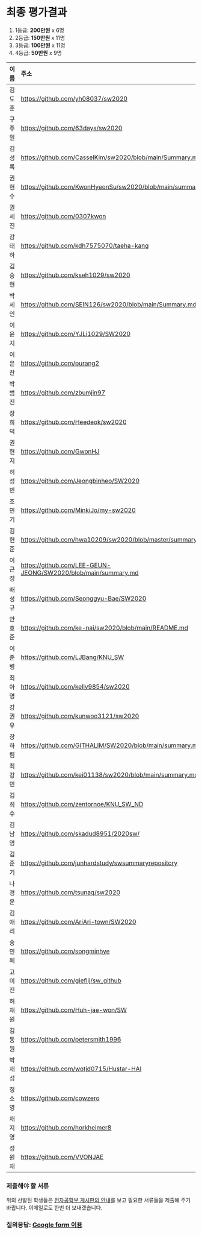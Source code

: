 # 최종 평가결과

1. 1등급: __200만원__ x 6명
1. 2등급: __150만원__ x 11명
1. 3등급: __100만원__ x 11명
1. 4등급: __50만원__ x 9명

| 이름 | 주소 | S+ | S | A | B | 점수 | __등급__ | __장학금__ |    
|:---|:---|---:|---:|---:|---:|---:|:---:|:---:|
| 김도훈        | https://github.com/yh08037/sw2020                             | 9     | 0     | 1     | 0     | 187   | 1등급| 200만 | 
| 구주일        | https://github.com/63days/sw2020                              | 8     | 2     | 0     | 0     | 184   | 1등급| 200만 | 
| 김성록        | https://github.com/CasselKim/sw2020/blob/main/Summary.md      | 8     | 0     | 1     | 1     | 170   | 1등급| 200만 | 
| 권현수        | https://github.com/KwonHyeonSu/sw2020/blob/main/summary.md    | 7     | 3     | 0     | 0     | 176   | 1등급| 200만 | 
| 권세진        | https://github.com/0307kwon                                   | 6     | 4     | 0     | 0     | 168   | 1등급| 200만 | 
| 강태하        | https://github.com/kdh7575070/taeha-kang                      | 6     | 3     | 1     | 0     | 163   | 1등급| 200만 | 
| 김승현        | https://github.com/kseh1029/sw2020                            | 6     | 1     | 2     | 1     | 149   | 2등급| 150만 | 
| 박세인        | https://github.com/SEIN126/sw2020/blob/main/Summary.md        | 3     | 6     | 1     | 0     | 139   | 2등급| 150만 | 
| 이윤지        | https://github.com/YJLi1029/SW2020                            | 4     | 4     | 1     | 1     | 138   | 2등급| 150만 | 
| 이은찬        | https://github.com/purang2                                    | 4     | 3     | 3     | 0     | 137   | 2등급| 150만 | 
| 박범진        | https://github.com/zbumjin97                                  | 3     | 5     | 2     | 0     | 134   | 2등급| 150만 | 
| 장희덕        | https://github.com/Heedeok/sw2020                             | 3     | 4     | 2     | 1     | 125   | 2등급| 150만 | 
| 권현지        | https://github.com/GwonHJ                                     | 3     | 4     | 2     | 0     | 122   | 2등급| 150만 | 
| 허정빈        | https://github.com/Jeongbinheo/SW2020                         | 0     | 10    | 0     | 0     | 120   | 2등급| 150만 | 
| 조민기        | https://github.com/MinkiJo/my-sw2020                          | 1     | 7     | 2     | 0     | 118   | 2등급| 150만 | 
| 김현준        | https://github.com/hwa10209/sw2020/blob/master/summary.md     | 1     | 7     | 2     | 0     | 118   | 2등급| 150만 | 
| 이근정        | https://github.com/LEE-GEUN-JEONG/SW2020/blob/main/summary.md | 0     | 8     | 2     | 0     | 110   | 2등급| 150만 | 
| 배성규        | https://github.com/Seonggyu-Bae/SW2020                        | 0     | 6     | 4     | 0     | 100   | __2등급__ | __150만__ | 
| 안효준        | https://github.com/ke-nai/sw2020/blob/main/README.md          | 0     | 5     | 5     | 0     | 95    | __2등급__ | __150만__ | 
| 이준병        | https://github.com/LJBang/KNU_SW                              | 0     | 5     | 3     | 2     | 87    | 3등급| 100만 | 
| 최아영        | https://github.com/kelly9854/sw2020                           | 0     | 4     | 5     | 1     | 86    | 3등급| 100만 | 
| 강권우        | https://github.com/kunwoo3121/sw2020                          | 0     | 4     | 5     | 1     | 86    | 3등급| 100만 | 
| 장하림        | https://github.com/GITHALIM/SW2020/blob/main/summary.md       | 0     | 2     | 8     | 0     | 80    | 3등급| 100만 | 
| 최강민        | https://github.com/kei01138/sw2020/blob/main/summary.md       | 3     | 0     | 2     | 1     | 77    | 3등급| 100만 | 
| 김희수        | https://github.com/zentornoe/KNU_SW_ND                        | 0     | 3     | 5     | 2     | 77    | 3등급| 100만 | 
| 김남영        | https://github.com/skadud8951/2020sw/                         | 1     | 1     | 5     | 3     | 76    | 3등급| 100만 | 
| 김준기        | https://github.com/junhardstudy/swsummaryrepository           | 0     | 3     | 4     | 3     | 73    | 3등급| 100만 | 
| 나경운        | https://github.com/tsunaq/sw2020                              | 1     | 0     | 6     | 3     | 71    | 3등급| 100만 | 
| 김애리        | https://github.com/AriAri-town/SW2020                         | 0     | 0     | 6     | 4     | 54    | 4등급| __70만__ | 
| 송민혜        | https://github.com/songminhye                                 | 0     | 0     | 6     | 1     | 45    | 4등급| __60만__ | 
| 고미진        | https://github.com/gieflij/sw_github                          | 0     | 1     | 2     | 6     | 44    | 4등급| __60만__ | 
| 허재원        | https://github.com/Huh-jae-won/SW                             | 0     | 0     | 3     | 6     | 39    | 4등급| __60만__ | 
| 김동원        | https://github.com/petersmith1996                             | 0     | 0     | 2     | 8     | 38    | 4등급| __60만__ | 
| 박재성        | https://github.com/wotjd0715/Hustar-HAI                       | 0     | 0     | 2     | 7     | 35    | 4등급| __60만__ | 
| 정소영        | https://github.com/cowzero                                    | 0     | 0     | 3     | 2     | 27    | 4등급| 50만 | 
| 채지영        | https://github.com/horkheimer8                                | 0     | 0     | 0     | 8     | 24    | 4등급| 50만 | 
| 정원재        | https://github.com/VVONJAE                                    | 0     | 0     | 2     | 3     | 23    | 4등급| 50만 | 

### 제출해야 할 서류
위의 선발된 학생들은 [전자공학부 게시판의 안내](http://see.knu.ac.kr/content/board/notice.html?pg=vv&fidx=98384&gtid=notice&opt=&sword=&page=1)를 보고 
필요한 서류들을 제출해 주기 바랍니다. 이메일로도 한번 더 보내겠습니다.

### 질의응답: [Google form 이용](https://docs.google.com/forms/d/e/1FAIpQLSdN5AtF8bDQDJN3Vh896W_iKJfcE2RMJBCAl9A69kzLvkrcow/viewform?usp=sf_link)
